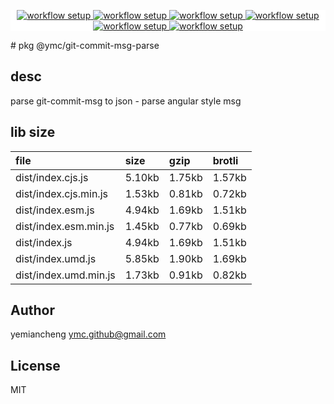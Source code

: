 <p align="center" style="background:white;">
<!-- github workflow stat:s -->
<!-- one line and center  -->
  <a href="https://github.com/YMC-GitHub">
    <img alt="workflow setup" src="https://img.shields.io/static/v1?label=pkg&message=done&color=ff69b4&style=flat-square" />
  </a>
  <a href="https://github.com/YMC-GitHub">
    <img alt="workflow setup" src="https://img.shields.io/static/v1?label=cod&message=done&color=ff69b4&style=flat-square" />
  </a>
    <a href="https://github.com/YMC-GitHub">
    <img alt="workflow setup" src="https://img.shields.io/static/v1?label=dep&message=done&color=ff69b4&style=flat-square" />
  </a>
  <a href="https://github.com/YMC-GitHub">
    <img alt="workflow setup" src="https://img.shields.io/static/v1?label=lin&message=done&color=ff69b4&style=flat-square" />
  </a>
    <a href="https://github.com/YMC-GitHub">
    <img alt="workflow setup" src="https://img.shields.io/static/v1?label=tes&message=fail&color=ff69b4&style=flat-square" />
  </a>
      <a href="https://github.com/YMC-GitHub">
    <img alt="workflow setup" src="https://img.shields.io/static/v1?label=pro&message=done&color=ff69b4&style=flat-square" />
  </a>


  <!-- https://img.shields.io/badge/<LABEL>-<MESSAGE>-<COLOR> -->
  <!-- https://img.shields.io/static/v1?label=<LABEL>&message=<MESSAGE>&color=<COLOR> -->
<!-- github workflow stat:e -->
</p>
# pkg @ymc/git-commit-msg-parse

## desc
parse git-commit-msg to json - parse angular style msg

## lib size  
file | size | gzip | brotli
:---- | :---- | :---- | :----
dist/index.cjs.js | 5.10kb | 1.75kb | 1.57kb
dist/index.cjs.min.js | 1.53kb | 0.81kb | 0.72kb
dist/index.esm.js | 4.94kb | 1.69kb | 1.51kb
dist/index.esm.min.js | 1.45kb | 0.77kb | 0.69kb
dist/index.js | 4.94kb | 1.69kb | 1.51kb
dist/index.umd.js | 5.85kb | 1.90kb | 1.69kb
dist/index.umd.min.js | 1.73kb | 0.91kb | 0.82kb

## Author
yemiancheng <ymc.github@gmail.com>

## License
MIT